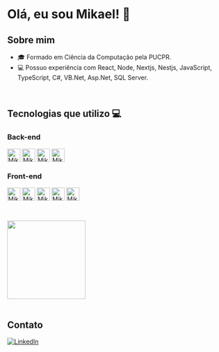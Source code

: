 # Olá, eu sou Mikael! 👋

## Sobre mim

- 🎓 Formado em Ciência da Computação pela PUCPR.
- 💻 Possuo experiência com React, Node, Nextjs, Nestjs, JavaScript, TypeScript, C#, VB.Net, Asp.Net, SQL Server.

<div style="display: inline_block"><br>

  ## Tecnologias que utilizo 💻

  ### Back-end
  <img align="center" alt="Mike-DotNet" height="30" src="https://img.shields.io/badge/.NET-5C2D91?style=for-the-badge&logo=.net&logoColor=white">
  <img align="center" alt="Mike-Csharp" height="30"  src="https://img.shields.io/badge/C%23-239120?style=for-the-badge&logo=c-sharp&logoColor=white">
  <img align="center" alt="Mike-NodeJS" height="30" src="https://img.shields.io/badge/Node.js-43853D?style=for-the-badge&logo=node.js&logoColor=white">
  <img align="center" alt="Mike-NestJS" height="30" src="https://img.shields.io/badge/NestJS-5C2D9?style=for-the-badge&logo=nestjs">

  ### Front-end
  <img align="center" alt="Mike-ReactJS" height="30" src="https://img.shields.io/badge/React-20232A?style=for-the-badge&logo=react&logoColor=61DAFB">
  <img align="center" alt="Mike-NextJS" height="30" src="https://img.shields.io/badge/Next.js-20232A?style=for-the-badge&logo=nextdotjs&logoColor=white">
  <img align="center" alt="Mike-TypeScript" height="30" src="https://img.shields.io/badge/TypeScript-007ACC?style=for-the-badge&logo=typescript&logoColor=white">
  <img align="center" alt="Mike-JavaScript" height="30" src="https://img.shields.io/badge/JavaScript-F7DF1E?style=for-the-badge&logo=JavaScript&logoColor=white">
  <img align="center" alt="Mike-HTML" height="30" src="https://img.shields.io/badge/HTML5-E34F26?style=for-the-badge&logo=html5&logoColor=white">
</div>

## 

<br>
<div>
  <img align="center" height="180em" src="https://github-readme-stats.vercel.app/api/top-langs/?username=MikaelSirqueira&layout=compact&langs__count=16&theme=dracula">
</div>

<br>

## Contato
[![LinkedIn](https://img.shields.io/badge/LinkedIn-0077B5?style=for-the-badge&logo=linkedin&logoColor=white)](https://www.linkedin.com/in/mikael-sirqueira/)
